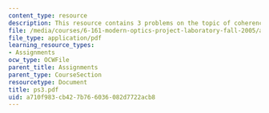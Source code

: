 ```yaml
---
content_type: resource
description: This resource contains 3 problems on the topic of coherence and interference.
file: /media/courses/6-161-modern-optics-project-laboratory-fall-2005/a710f983cb427b766036082d7722acb8_ps3.pdf
file_type: application/pdf
learning_resource_types:
- Assignments
ocw_type: OCWFile
parent_title: Assignments
parent_type: CourseSection
resourcetype: Document
title: ps3.pdf
uid: a710f983-cb42-7b76-6036-082d7722acb8
---
```

